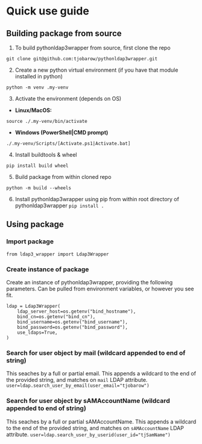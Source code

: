 # Quick use guide
## Building package from source
1. To build pythonldap3wrapper from source, first clone the repo

```git clone git@github.com:tjobarow/pythonldap3wrapper.git```

2. Create a new python virtual environment (if you have that module installed in python)

```python -m venv .my-venv```

3. Activate the environment (depends on OS)

- __Linux/MacOS:__

```source ./.my-venv/bin/activate```

- __Windows (PowerShell|CMD prompt)__

```./.my-venv/Scripts/[Activate.ps1|Activate.bat]```

4. Install buildtools & wheel

```pip install build wheel```

5. Build package from within cloned repo

```python -m build --wheels```

6. Install pythonldap3wrapper using pip from within root directory of pythonldap3wrapper
```pip install .``` 

## Using package
### Import package
```from ldap3_wrapper import Ldap3Wrapper```

### Create instance of package
Create an instance of pythonldap3wrapper, providing the following parameters. Can be pulled from environment variables, or however you see fit.
```
ldap = Ldap3Wrapper(
    ldap_server_host=os.getenv("bind_hostname"),
    bind_cn=os.getenv("bind_cn"),
    bind_username=os.getenv("bind_username"),
    bind_password=os.getenv("bind_password"),
    use_ldaps=True,
)
```

### Search for user object by mail (wildcard appended to end of string)
This seaches by a full or partial email. This appends a wildcard to the end of the provided string, and matches on ```mail``` LDAP attribute.
```user=ldap.search_user_by_email(user_email="tjobarow")```

### Search for user object by sAMAccountName (wildcard appended to end of string)
This seaches by a full or partial sAMAccountName. This appends a wildcard to the end of the provided string, and matches on ```sAMAccountName``` LDAP attribute.
```user=ldap.search_user_by_userid(user_id="tjSamName")```
